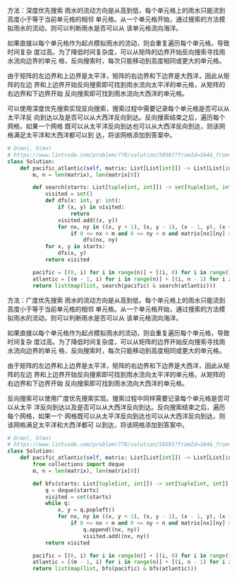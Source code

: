 方法：深度优先搜索
雨水的流动方向是从高到低，每个单元格上的雨水只能流到高度小于等于当前单元格的相邻
单元格。从一个单元格开始，通过搜索的方法模拟雨水的流动，则可以判断雨水是否可以从
该单元格流向海洋。

如果直接以每个单元格作为起点模拟雨水的流动，则会重复遍历每个单元格，导致时间复杂
度过高。为了降低时间复杂度，可以从矩阵的边界开始反向搜索寻找雨水流向边界的单元
格，反向搜索时，每次只能移动到高度相同或更大的单元格。

由于矩阵的左边界和上边界是太平洋，矩阵的右边界和下边界是大西洋，因此从矩阵的左边
界和上边界开始反向搜索即可找到雨水流向太平洋的单元格，从矩阵的右边界和下边界开始
反向搜索即可找到雨水流向大西洋的单元格。

可以使用深度优先搜索实现反向搜索，搜索过程中需要记录每个单元格是否可以从太平洋反
向到达以及是否可以从大西洋反向到达。反向搜索结束之后，遍历每个网格，如果一个网格
既可以从太平洋反向到达也可以从大西洋反向到达，则该网格满足太平洋和大西洋都可以到
达，将该网格添加到答案中。

```python
# O(mn), O(mn)
# https://www.lintcode.com/problem/778/solution/58587?fromId=164&_from=collection
class Solution:
    def pacific_atlantic(self, matrix: List[List[int]]) -> List[List[int]]:
        m, n = len(matrix), len(matrix[0])

        def search(starts: List[tuple[int, int]]) -> set[tuple[int, int]]:
            visited = set()
            def dfs(x: int, y: int):
                if (x, y) in visited:
                    return
                visited.add((x, y))
                for nx, ny in ((x, y + 1), (x, y - 1), (x - 1, y), (x + 1, y)):
                    if 0 <= nx < m and 0 <= ny < n and matrix[nx][ny] >= matrix[x][y]:
                        dfs(nx, ny)
            for x, y in starts:
                dfs(x, y)
            return visited

        pacific = [(0, i) for i in range(n)] + [(i, 0) for i in range(1, m)]
        atlantic = [(m - 1, i) for i in range(n)] + [(i, n - 1) for i in range(m - 1)]
        return list(map(list, search(pacific) & search(atlantic)))
```

方法：广度优先搜索
雨水的流动方向是从高到低，每个单元格上的雨水只能流到高度小于等于当前单元格的相邻
单元格。从一个单元格开始，通过搜索的方法模拟雨水的流动，则可以判断雨水是否可以从
该单元格流向海洋。

如果直接以每个单元格作为起点模拟雨水的流动，则会重复遍历每个单元格，导致时间复杂
度过高。为了降低时间复杂度，可以从矩阵的边界开始反向搜索寻找雨水流向边界的单元
格，反向搜索时，每次只能移动到高度相同或更大的单元格。

由于矩阵的左边界和上边界是太平洋，矩阵的右边界和下边界是大西洋，因此从矩阵的左边
界和上边界开始反向搜索即可找到雨水流向太平洋的单元格，从矩阵的右边界和下边界开始
反向搜索即可找到雨水流向大西洋的单元格。

反向搜索可以使用广度优先搜索实现。搜索过程中同样需要记录每个单元格是否可以从太平
洋反向到达以及是否可以从大西洋反向到达。反向搜索结束之后，遍历每个网格，如果一个
网格既可以从太平洋反向到达也可以从大西洋反向到达，则该网格满足太平洋和大西洋都可
以到达，将该网格添加到答案中。

```python
# O(mn), O(mn)
# https://www.lintcode.com/problem/778/solution/58591?fromId=164&_from=collection
class Solution:
    def pacific_atlantic(self, matrix: List[List[int]]) -> List[List[int]]:
        from collections import deque
        m, n = len(matrix), len(matrix[0])

        def bfs(starts: List[tuple[int, int]]) -> set[tuple[int, int]]:
            q = deque(starts)
            visited = set(starts)
            while q:
                x, y = q.popleft()
                for nx, ny in ((x, y + 1), (x, y - 1), (x - 1, y), (x + 1, y)):
                    if 0 <= nx < m and 0 <= ny < n and matrix[nx][ny] >= matrix[x][y] and (nx, ny) not in visited:
                        q.append((nx, ny))
                        visited.add((nx, ny))
            return visited

        pacific = [(0, i) for i in range(n)] + [(i, 0) for i in range(1, m)]
        atlantic = [(m - 1, i) for i in range(n)] + [(i, n - 1) for i in range(m - 1)]
        return list(map(list, bfs(pacific) & bfs(atlantic)))
```